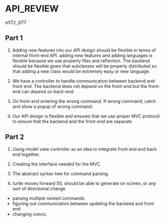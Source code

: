 API_REVIEW
============
el172, jll77

## Part 1
1. Adding new features into our API design should be flexible in terms of internal front-end API. adding new features
and adding languages is flexible because we use property files and reflection. The backend should be flexible given that
subclasses will be properly distributed so that adding a new class would be extremely easy or new language.

2. We have a controller to handle communication between backend and front end. The backend does not depend on the front-end
but the front-end can depend on back-end.

3. On front-end entering the wrong command. If wrong command, catch and show a popup of wrong command.

4. Our API design is flexible and ensures that we use proper MVC protocol to ensure that the backend and the front-end are separate

## Part 2
1. Using model view controller as an idea to integrate front end and back end together.

2. Creating the interface needed for the MVC

3. The abstract syntax tree for command parsing.

4. turtle moves forward 50, should be able to generate on screen, or any sort of directional change.
 - parsing multiple nested commands
 - figuring out communication between updating the backend and front end
 - changing colors.
